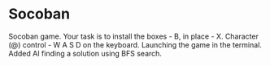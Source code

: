 # Socoban
Socoban game. Your task is to install the boxes - B, in place - X.
Character (@) control - W A S D on the keyboard. Launching the game in the terminal.
Added AI finding a solution using BFS search.
